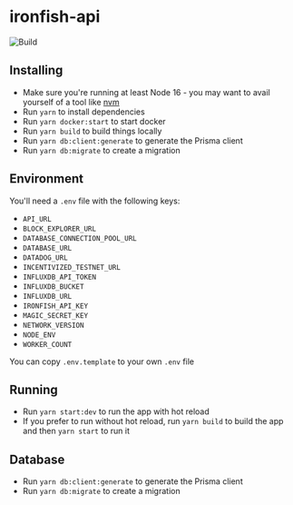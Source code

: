 # ironfish-api

![Build](https://github.com/iron-fish/ironfish-api/actions/workflows/ci.yml/badge.svg)

## Installing

* Make sure you're running at least Node 16 - you may want to avail yourself of a tool like [nvm](https://nvm.sh)
* Run `yarn` to install dependencies
* Run `yarn docker:start` to start docker
* Run `yarn build` to build things locally
* Run `yarn db:client:generate` to generate the Prisma client
* Run `yarn db:migrate` to create a migration

## Environment

You'll need a `.env` file with the following keys:

* `API_URL`
* `BLOCK_EXPLORER_URL`
* `DATABASE_CONNECTION_POOL_URL`
* `DATABASE_URL`
* `DATADOG_URL`
* `INCENTIVIZED_TESTNET_URL`
* `INFLUXDB_API_TOKEN`
* `INFLUXDB_BUCKET`
* `INFLUXDB_URL`
* `IRONFISH_API_KEY`
* `MAGIC_SECRET_KEY`
* `NETWORK_VERSION`
* `NODE_ENV`
* `WORKER_COUNT`

You can copy `.env.template` to your own `.env` file

## Running

* Run `yarn start:dev` to run the app with hot reload
* If you prefer to run without hot reload, run `yarn build` to build the app and then `yarn start` to run it

## Database

* Run `yarn db:client:generate` to generate the Prisma client
* Run `yarn db:migrate` to create a migration
